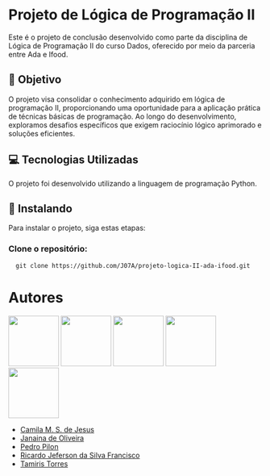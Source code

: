 # Projeto de Lógica de Programação II

Este é o projeto de conclusão desenvolvido como parte da disciplina de Lógica de Programação II do curso Dados, oferecido por meio da parceria entre Ada e Ifood.

## :dart: Objetivo
O projeto visa consolidar o conhecimento adquirido em lógica de programação II, proporcionando uma oportunidade para a aplicação prática de técnicas básicas de programação. Ao longo do desenvolvimento, exploramos desafios específicos que exigem raciocínio lógico aprimorado e soluções eficientes.

## :computer: Tecnologias Utilizadas
O projeto foi desenvolvido utilizando a linguagem de programação Python.

## :hammer: Instalando 

Para instalar o projeto, siga estas etapas:

### Clone o repositório:

```
  git clone https://github.com/J07A/projeto-logica-II-ada-ifood.git
```

# Autores

<img src="https://github.com/camilamsdejesus.png" width="100px;"/> <img src="https://github.com/J07A.png" width="100px;"/> <img src="https://github.com/J07A.png" width="100px;"/> <img src="https://github.com/totorourbem.png" width="100px;"/> <img src="https://github.com/tamitorres.png" width="100px;"/>

* [Camila M. S. de Jesus](https://github.com/camilamsdejesus)
* [Janaina de Oliveira](https://github.com/J07A)
* [Pedro Pilon](https://github.com/PedroPilon19/Exerc-cios-e-Projetos-m-dulo-2-)
* [Ricardo Jeferson da Silva Francisco](https://github.com/totorourbem)
* [Tamiris Torres](https://github.com/tamitorres)
